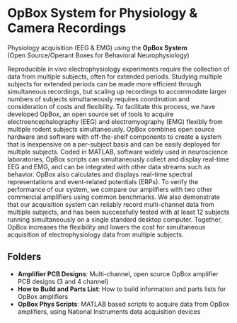 # OpBox System for Physiology & Camera Recordings

Physiology acquisition (EEG & EMG) using the **OpBox System**  
(Open Source/Operant Boxes for Behavioral Neurophysiology)
 
Reproducible in vivo electrophysiology experiments require the collection of data from multiple subjects, often for extended periods. Studying multiple subjects for extended periods can be made more efficient through simultaneous recordings, but scaling up recordings to accommodate larger numbers of subjects simultaneously requires coordination and consideration of costs and flexibility. To facilitate this process, we have developed OpBox, an open source set of tools to acquire electroencephalography (EEG) and electromyography (EMG) flexibly from multiple rodent subjects simultaneously. OpBox combines open source hardware and software with off-the-shelf components to create a system that is inexpensive on a per-subject basis and can be easily deployed for multiple subjects. Coded in MATLAB, software widely used in neuroscience laboratories, OpBox scripts can simultaneously collect and display real-time EEG and EMG, and can be integrated with other data streams such as behavior. OpBox also calculates and displays real-time spectral representations and event-related potentials (ERPs). To verify the performance of our system, we compare our amplifiers with two other commercial amplifiers using common benchmarks. We also demonstrate that our acquisition system can reliably record multi-channel data from multiple subjects, and has been successfully tested with at least 12 subjects running simultaneously on a single standard desktop computer. Together, OpBox increases the flexibility and lowers the cost for simultaneous acquisition of electrophysiology data from multiple subjects.


## Folders

* **Amplifier PCB Designs**: Multi-channel, open source OpBox amplifier PCB designs (3 and 4 channel)
* **How to Build and Parts List**: How to build information and parts lists for OpBox amplifiers
* **OpBox Phys Scripts**: MATLAB based scripts to acquire data from OpBox amplifiers, using National Instruments data acquisition devices
